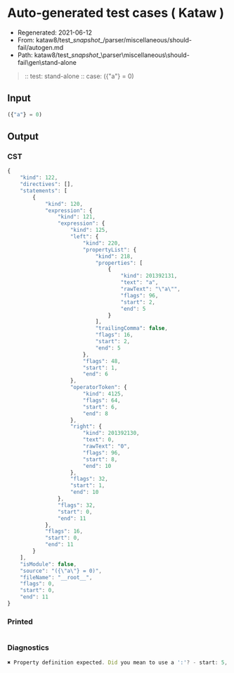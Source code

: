 # Auto-generated test cases ( Kataw )
- Regenerated: 2021-06-12
- From: kataw8/test\__snapshot__/parser/miscellaneous/should-fail/autogen.md
- Path: kataw8/test\__snapshot__\parser\miscellaneous\should-fail\gen\stand-alone
> :: test: stand-alone
> :: case: ({"a"} = 0)
## Input

`````js
({"a"} = 0)
`````
## Output

### CST

```javascript
{
    "kind": 122,
    "directives": [],
    "statements": [
        {
            "kind": 120,
            "expression": {
                "kind": 121,
                "expression": {
                    "kind": 125,
                    "left": {
                        "kind": 220,
                        "propertyList": {
                            "kind": 218,
                            "properties": [
                                {
                                    "kind": 201392131,
                                    "text": "a",
                                    "rawText": "\"a\"",
                                    "flags": 96,
                                    "start": 2,
                                    "end": 5
                                }
                            ],
                            "trailingComma": false,
                            "flags": 16,
                            "start": 2,
                            "end": 5
                        },
                        "flags": 48,
                        "start": 1,
                        "end": 6
                    },
                    "operatorToken": {
                        "kind": 4125,
                        "flags": 64,
                        "start": 6,
                        "end": 8
                    },
                    "right": {
                        "kind": 201392130,
                        "text": 0,
                        "rawText": "0",
                        "flags": 96,
                        "start": 8,
                        "end": 10
                    },
                    "flags": 32,
                    "start": 1,
                    "end": 10
                },
                "flags": 32,
                "start": 0,
                "end": 11
            },
            "flags": 16,
            "start": 0,
            "end": 11
        }
    ],
    "isModule": false,
    "source": "({\"a\"} = 0)",
    "fileName": "__root__",
    "flags": 0,
    "start": 0,
    "end": 11
}
```

### Printed

```javascript

```

### Diagnostics

```javascript
✖ Property definition expected. Did you mean to use a ':'? - start: 5, end: 6

```

